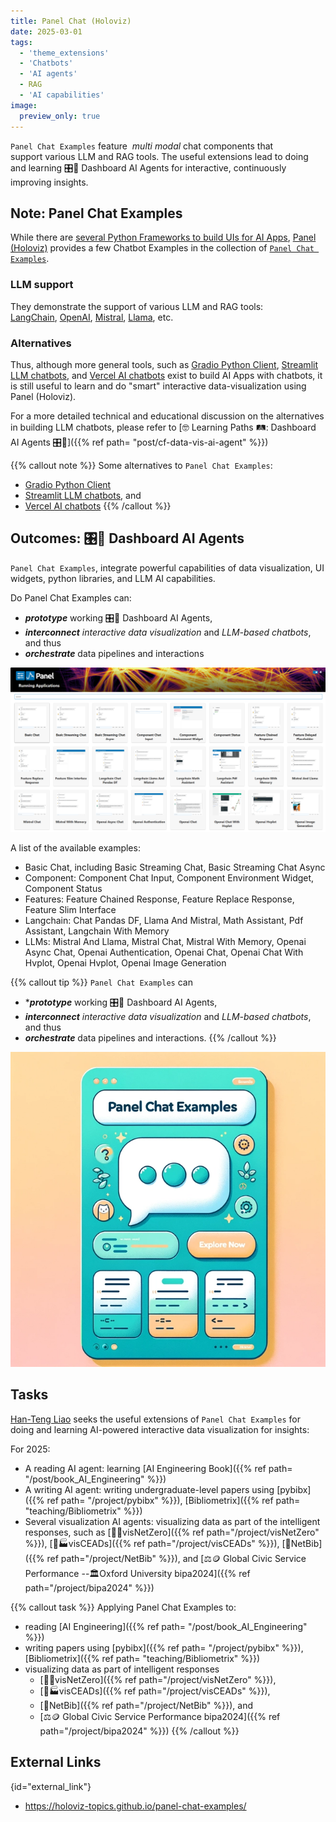 ```yaml
---
title: Panel Chat (Holoviz)
date: 2025-03-01
tags:
  - 'theme_extensions'
  - 'Chatbots'
  - 'AI agents'
  - RAG
  - 'AI capabilities'
image:
  preview_only: true
---
```


`Panel Chat Examples` feature  _multi modal_ chat components that support various LLM and RAG tools.  The useful extensions lead to doing and learning 🎛️🤖 Dashboard AI Agents for interactive, continuously improving insights.

<!--more-->

## Note: Panel Chat Examples

While there are [several Python Frameworks to build UIs for AI Apps](https://getstream.io/blog/ai-chat-ui-tools/#3-chainlit-build-uis-for-conversational-ai), [Panel (Holoviz)](https://panel.holoviz.org/) provides a few Chatbot Examples in the collection of [`Panel Chat Examples`](https://holoviz-topics.github.io/panel-chat-examples/).

### LLM support
They demonstrate the support of various LLM and RAG tools: [LangChain](https://python.langchain.com/docs/get_started/introduction), [OpenAI](https://openai.com/blog/chatgpt), [Mistral](https://docs.mistral.ai/), [Llama](https://ai.meta.com/llama/), etc. 

### Alternatives
Thus, although more general tools, such as [Gradio Python Client](https://www.gradio.app/docs/python-client/introduction), [Streamlit LLM chatbots](https://docs.streamlit.io/develop/tutorials/chat-and-llm-apps/build-conversational-apps), and [Vercel AI chatbots](https://github.com/vercel/ai-chatbot) exist to build AI Apps with chatbots, it is still useful to learn and do "smart" interactive data-visualization using Panel (Holoviz).

For a more detailed technical and educational discussion on the alternatives in building LLM chatbots, please refer to [🤓 Learning Paths 🛤️:  Dashboard AI Agents 🎛️🤖]({{% ref path= "post/cf-data-vis-ai-agent" %}})

{{% callout note %}}
Some alternatives to `Panel Chat Examples`:
* [Gradio Python Client](https://www.gradio.app/docs/python-client/introduction)
* [Streamlit LLM chatbots](https://docs.streamlit.io/develop/tutorials/chat-and-llm-apps/build-conversational-apps), and 
* [Vercel AI chatbots](https://github.com/vercel/ai-chatbot)
{{% /callout %}}

## Outcomes: 🎛️🤖 Dashboard AI Agents

`Panel Chat Examples`, integrate powerful capabilities of data visualization, UI widgets, python libraries, and LLM AI capabilities.  

Do Panel Chat Examples can:
* ***prototype*** working 🎛️🤖 Dashboard AI Agents,
* ***interconnect*** _interactive data visualization_ and _LLM-based chatbots_, and thus
* ***orchestrate*** data pipelines and interactions

![](panel-chat-examples-index-page.png)

A list of the available examples:
- Basic Chat, including Basic Streaming Chat, Basic Streaming Chat Async
- Component: Component Chat Input, Component Environment Widget, Component Status
- Features: Feature Chained Response, Feature Replace Response, Feature Slim Interface
- Langchain: Chat Pandas DF, Llama And Mistral, Math Assistant, Pdf Assistant, Langchain With Memory
- LLMs: Mistral And Llama, Mistral Chat, Mistral With Memory, Openai Async Chat, Openai Authentication, Openai Chat, Openai Chat With Hvplot, Openai Hvplot, Openai Image Generation

{{% callout tip %}}
`Panel Chat Examples` can 
* ****prototype*** working 🎛️🤖 Dashboard AI Agents, 
* ***interconnect*** _interactive data visualization_ and _LLM-based chatbots_, and thus 
* ***orchestrate*** data pipelines and interactions.
{{% /callout %}}

![](featured.webp)

## Tasks

[Han-Teng Liao](/experience) seeks the useful extensions of `Panel Chat Examples` for doing and learning AI-powered interactive data visualization for insights:

For 2025:

* A reading AI agent: learning [AI Engineering Book]({{% ref path= "/post/book_AI_Engineering" %}})
* A writing AI agent: writing undergraduate-level papers using [pybibx]({{% ref path= "/project/pybibx" %}}), [Bibliometrix]({{% ref path= "teaching/Bibliometrix" %}})
* Several visualization AI agents: visualizing data as part of the intelligent responses, such as [🍃💵visNetZero]({{% ref path="/project/visNetZero" %}}),  [🍃🏭visCEADs]({{% ref path="/project/visCEADs" %}}), [🧰NetBib]({{% ref path="/project/NetBib"  %}}), and [⚖️🪙 Global Civic Service Performance --🏛️Oxford University bipa2024]({{% ref path="/project/bipa2024" %}})

{{% callout task %}}
Applying Panel Chat Examples to:
* reading [AI Engineering]({{% ref path= "/post/book_AI_Engineering" %}})
* writing papers using [pybibx]({{% ref path= "/project/pybibx" %}}), [Bibliometrix]({{% ref path= "teaching/Bibliometrix" %}})
* visualizing data as part of intelligent responses
  * [🍃💵visNetZero]({{% ref path="/project/visNetZero" %}}),
  * [🍃🏭visCEADs]({{% ref path="/project/visCEADs" %}}), 
  * [🧰NetBib]({{% ref path="/project/NetBib"  %}}), and 
  * [⚖️🪙 Global Civic Service Performance bipa2024]({{% ref path="/project/bipa2024" %}})
{{% /callout %}}

## External Links
{id="external_link"}
* https://holoviz-topics.github.io/panel-chat-examples/